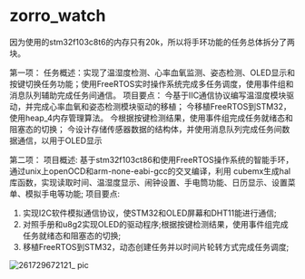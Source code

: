 # zorro_watch
因为使用的stm32f103c8t6的内存只有20k，所以将手环功能的任务总体拆分了两块。

第一项：
任务概述：实现了温湿度检测、心率血氧监测、姿态检测、OLED显示和按键切换任务功能；使用FreeRTOS实时操作系统完成多任务调度，使用事件组和消息队列辅助完成任务间通信。
项目要点：
今基于IIC通信协议编写温湿度模块驱动，并完成心率血氧和姿态检测模块驱动的移植；
今移植FreeRTOS到STM32，使用heap_4内存管理算法。
今根据按键检测结果，使用事件组完成任务就绪态和阻塞态的切换；
今设计存储传感器数据的结构体，并使用消息队列完成任务间数据通信，以用于OLED显示

第二项：
项目概述: 基于stm32f103ct86和使用FreeRTOS操作系统的智能手环，通过unix上openOCD和arm-none-eabi-gcc的交叉编译，利用 cubemx生成hal库函数，实现读取时间、温湿度显示、闹钟设置、手电筒功能、日历显示、设置菜单、模拟手电等功能; 项目要点:
1. 实现I2C软件模拟通信协议，使STM32和OLED屏幕和DHT11能进行通信;
2. 对照手册和u8g2实现OLED的驱动程序;根据按键检测结果，使用事件组完成任务就绪态和阻塞态的切换;
3. 移植FreeRTOS到STM32，动态创建任务并以时间片轮转方式完成任务调度;



![261729672121_ pic](https://github.com/user-attachments/assets/35935f13-1409-4946-ab34-e523308cef4e)



